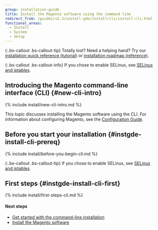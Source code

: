 ```yaml
---
group: installation-guide
title: Install the Magento software using the command line
redirect_from: /guides/v2.3/install-gde/install/cli/install-cli.html
functional_areas:
  - Install
  - System
  - Setup
---
```


{:.bs-callout .bs-callout-tip}
Totally lost? Need a helping hand? Try our [installation quick reference (tutorial)]({{page.baseurl}}/install/getting-started/quick-reference.html) or [installation roadmap (reference)]({{page.baseurl}}/install/getting-started/roadmap.html).

{:.bs-callout .bs-callout-info}
If you chose to enable SELinux, see [SELinux and iptables]({{page.baseurl}}/install/getting-started/security.html).

## Introducing the Magento command-line interface (CLI) {#new-cli-intro}

{% include install/new-cli-intro.md %}

This topic discusses installing the Magento software using the CLI. For information about configuring Magento, see the [Configuration Guide]({{page.baseurl}}/configure.html).

## Before you start your installation {#instgde-install-cli-prereq}

{% include install/before-you-begin-cli.md %}

{:.bs-callout .bs-callout-tip}
If you chose to enable SELinux, see [SELinux and iptables]({{page.baseurl}}/install/getting-started/security.html).

## First steps {#instgde-install-cli-first}

{% include install/first-steps-cli.md %}

#### Next steps

* [Get started with the command-line installation]({{page.baseurl}}/install/command-line/getting-started.html)
* [Install the Magento software]({{page.baseurl}}/install/command-line/install.html)

